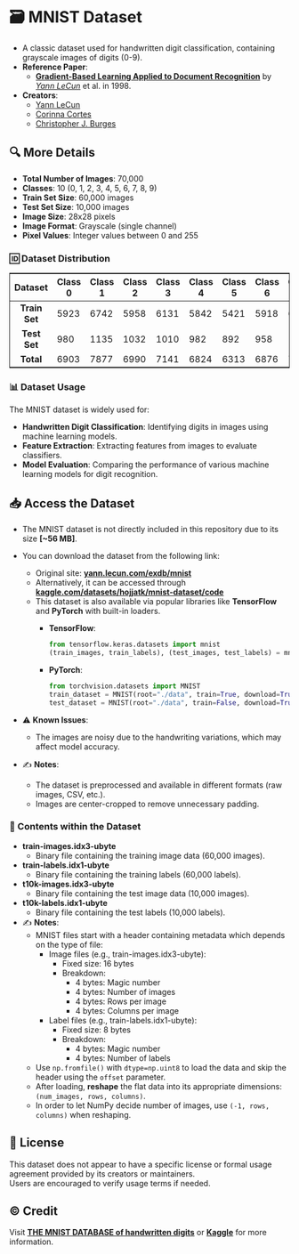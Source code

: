 # 🗃️ MNIST Dataset

- A classic dataset used for handwritten digit classification, containing grayscale images of digits (0-9).
- **Reference Paper**:
  - [**Gradient-Based Learning Applied to Document Recognition**](https://ieeexplore.ieee.org/abstract/document/726791/) by [*Yann LeCun*](https://scholar.google.com/citations?user=WLN3QrAAAAAJ&hl=en&oi=sra) et al. in 1998.
- **Creators**:
  - [Yann LeCun](https://scholar.google.com/citations?user=WLN3QrAAAAAJ&hl=en&oi=sra)
  - [Corinna Cortes](https://scholar.google.com/citations?user=U_IVY50AAAAJ&hl=en&oi=ao)
  - [Christopher J. Burges](https://chrisburges.net/bio/)

## 🔍 More Details

- **Total Number of Images**: 70,000
- **Classes**: 10 (0, 1, 2, 3, 4, 5, 6, 7, 8, 9)
- **Train Set Size**: 60,000 images
- **Test Set Size**: 10,000 images
- **Image Size**: 28x28 pixels
- **Image Format**: Grayscale (single channel)
- **Pixel Values**: Integer values between 0 and 255

### 🆔 Dataset Distribution

<table style="margin:0 auto; border: 1px solid;">
  <thead>
    <tr>
      <th>Dataset</th>
      <th>Class 0</th>
      <th>Class 1</th>
      <th>Class 2</th>
      <th>Class 3</th>
      <th>Class 4</th>
      <th>Class 5</th>
      <th>Class 6</th>
      <th>Class 7</th>
      <th>Class 8</th>
      <th>Class 9</th>
      <th>Total</th>
    </tr>
  </thead>
  <tbody>
    <tr>
      <td style="text-align: center;"><strong>Train Set</strong></td>
      <td>5923</td>
      <td>6742</td>
      <td>5958</td>
      <td>6131</td>
      <td>5842</td>
      <td>5421</td>
      <td>5918</td>
      <td>6265</td>
      <td>5851</td>
      <td>5949</td>
      <td><strong>60,000</strong></td>
    </tr>
    <tr>
      <td style="text-align: center;"><strong>Test Set</strong></td>
      <td>980</td>
      <td>1135</td>
      <td>1032</td>
      <td>1010</td>
      <td>982</td>
      <td>892</td>
      <td>958</td>
      <td>1028</td>
      <td>974</td>
      <td>1009</td>
      <td><strong>10,000</strong></td>
    </tr>
    <tr>
      <td style="text-align: center;"><strong>Total</strong></td>
      <td>6903</td>
      <td>7877</td>
      <td>6990</td>
      <td>7141</td>
      <td>6824</td>
      <td>6313</td>
      <td>6876</td>
      <td>7293</td>
      <td>6825</td>
      <td>6958</td>
      <td><strong>70,000</strong></td>
    </tr>
  </tbody>
</table>

### 📊 Dataset Usage

The MNIST dataset is widely used for:

- **Handwritten Digit Classification**: Identifying digits in images using machine learning models.
- **Feature Extraction**: Extracting features from images to evaluate classifiers.
- **Model Evaluation**: Comparing the performance of various machine learning models for digit recognition.

## 📥 Access the Dataset

- The MNIST dataset is not directly included in this repository due to its size **[~56 MB]**.
- You can download the dataset from the following link:
  - Original site: [**yann.lecun.com/exdb/mnist**](https://yann.lecun.com/exdb/mnist/)
  - Alternatively, it can be accessed through [**kaggle.com/datasets/hojjatk/mnist-dataset/code**](https://www.kaggle.com/datasets/hojjatk/mnist-dataset/code)
  - This dataset is also available via popular libraries like **TensorFlow** and **PyTorch** with built-in loaders.
    - **TensorFlow**:

      ```python
      from tensorflow.keras.datasets import mnist
      (train_images, train_labels), (test_images, test_labels) = mnist.load_data()
      ```

    - **PyTorch**:

      ```python
      from torchvision.datasets import MNIST
      train_dataset = MNIST(root="./data", train=True, download=True)
      test_dataset = MNIST(root="./data", train=False, download=True)
      ```

- ⚠️ **Known Issues**:
  - The images are noisy due to the handwriting variations, which may affect model accuracy.
- ✍️ **Notes**:
  - The dataset is preprocessed and available in different formats (raw images, CSV, etc.).
  - Images are center-cropped to remove unnecessary padding.

### 📄 Contents within the Dataset

- **train-images.idx3-ubyte**
  - Binary file containing the training image data (60,000 images).
- **train-labels.idx1-ubyte**
  - Binary file containing the training labels (60,000 labels).
- **t10k-images.idx3-ubyte**
  - Binary file containing the test image data (10,000 images).
- **t10k-labels.idx1-ubyte**
  - Binary file containing the test labels (10,000 labels).
- ✍️ **Notes**:
  - MNIST files start with a header containing metadata which depends on the type of file:
    - Image files (e.g., train-images.idx3-ubyte):
      - Fixed size: 16 bytes
      - Breakdown:
        - 4 bytes: Magic number
        - 4 bytes: Number of images
        - 4 bytes: Rows per image
        - 4 bytes: Columns per image
    - Label files (e.g., train-labels.idx1-ubyte):
      - Fixed size: 8 bytes
      - Breakdown:
        - 4 bytes: Magic number
        - 4 bytes: Number of labels
  - Use `np.fromfile()` with `dtype=np.uint8` to load the data and skip the header using the `offset` parameter.
  - After loading, **reshape** the flat data into its appropriate dimensions: `(num_images, rows, columns)`.
  - In order to let NumPy decide number of images, use `(-1, rows, columns)` when reshaping.

## 📄 License

This dataset does not appear to have a specific license or formal usage agreement provided by its creators or maintainers.  
Users are encouraged to verify usage terms if needed.

## ©️ Credit

Visit [**THE MNIST DATABASE of handwritten digits**](https://yann.lecun.com/exdb/mnist/) or [**Kaggle**](https://www.kaggle.com/datasets/hojjatk/mnist-dataset/code) for more information.
